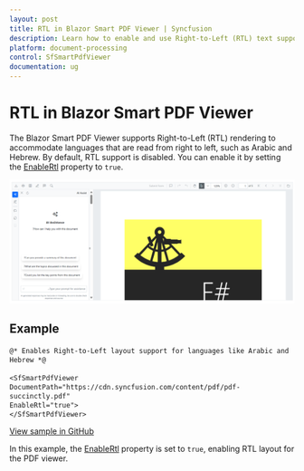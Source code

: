 ```yaml
---
layout: post
title: RTL in Blazor Smart PDF Viewer | Syncfusion
description: Learn how to enable and use Right-to-Left (RTL) text support in Blazor SfSmartPdfViewer for multilingual PDF viewing.
platform: document-processing
control: SfSmartPdfViewer
documentation: ug
---
```


# RTL in Blazor Smart PDF Viewer

The Blazor Smart PDF Viewer supports Right-to-Left (RTL) rendering to accommodate languages that are read from right to left, such as Arabic and Hebrew. By default, RTL support is disabled. You can enable it by setting the [EnableRtl](https://help.syncfusion.com//cr/blazor/Syncfusion.Blazor.SfPdfViewer.PdfViewerBase.html#Syncfusion_Blazor_SfPdfViewer_PdfViewerBase_EnableRtl) property to `true`.

![RTL Desktop](images/rtl-desktop.png)

## Example

```cshtml
@* Enables Right-to-Left layout support for languages like Arabic and Hebrew *@

<SfSmartPdfViewer DocumentPath="https://cdn.syncfusion.com/content/pdf/pdf-succinctly.pdf"
EnableRtl="true">
</SfSmartPdfViewer>
```
[View sample in GitHub]()

In this example, the [EnableRtl](https://help.syncfusion.com//cr/blazor/Syncfusion.Blazor.SfPdfViewer.PdfViewerBase.html#Syncfusion_Blazor_SfPdfViewer_PdfViewerBase_EnableRtl) property is set to `true`, enabling RTL layout for the PDF viewer.